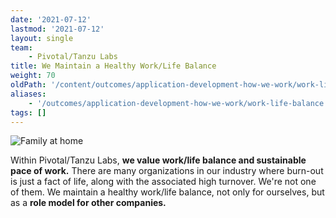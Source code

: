 ```yaml
---
date: '2021-07-12'
lastmod: '2021-07-12'
layout: single
team:
    - Pivotal/Tanzu Labs
title: We Maintain a Healthy Work/Life Balance
weight: 70
oldPath: '/content/outcomes/application-development-how-we-work/work-life-balance.md'
aliases:
    - '/outcomes/application-development-how-we-work/work-life-balance'
tags: []
---
```


![Family at home](/learningpaths/application-development-how-we-work/images/family.jpg)

Within Pivotal/Tanzu Labs, **we value work/life balance and sustainable pace of work.** There are many organizations in our industry where burn-out is just a fact of life, along with the associated high turnover. We're not one of them. We maintain a healthy work/life balance, not only for ourselves, but as a **role model for other companies.**
